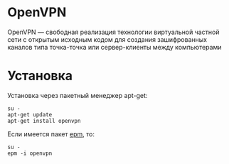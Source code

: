 # OpenVPN
OpenVPN — свободная реализация технологии виртуальной частной сети с открытым исходным кодом для создания зашифрованных каналoв типа точка-точка или сервер-клиенты между компьютерами

# Установка 

Установка через пакетный менеджер apt-get:

```shell[apt-get]
su -
apt-get update
apt-get install openvpn
```

Если имеется пакет [epm](/epm), то:

```shell[epm]
su -
epm -i openvpn
```
